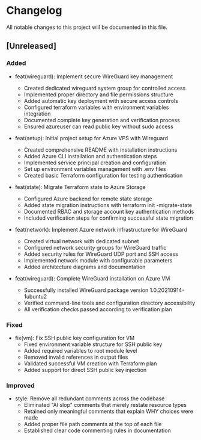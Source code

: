 # Changelog

All notable changes to this project will be documented in this file.

## [Unreleased]

### Added

- feat(wireguard): Implement secure WireGuard key management
  - Created dedicated wireguard system group for controlled access
  - Implemented proper directory and file permissions structure
  - Added automatic key deployment with secure access controls
  - Configured terraform variables with environment variables integration
  - Documented complete key generation and verification process
  - Ensured azureuser can read public key without sudo access

- feat(setup): Initial project setup for Azure VPS with Wireguard
  - Created comprehensive README with installation instructions
  - Added Azure CLI installation and authentication steps
  - Implemented service principal creation and configuration
  - Set up environment variables management with .env files
  - Created basic Terraform configuration for testing authentication

- feat(state): Migrate Terraform state to Azure Storage
  - Configured Azure backend for remote state storage
  - Added state migration instructions with terraform init -migrate-state
  - Documented RBAC and storage account key authentication methods
  - Included verification steps for confirming successful state migration

- feat(network): Implement Azure network infrastructure for WireGuard
  - Created virtual network with dedicated subnet
  - Configured network security groups for WireGuard traffic
  - Added security rules for WireGuard UDP port and SSH access
  - Implemented network module with configurable parameters
  - Added architecture diagrams and documentation

- feat(wireguard): Complete WireGuard installation on Azure VM
  - Successfully installed WireGuard package version 1.0.20210914-1ubuntu2
  - Verified command-line tools and configuration directory accessibility
  - All verification checks passed according to verification plan

### Fixed

- fix(vm): Fix SSH public key configuration for VM
  - Fixed environment variable structure for SSH public key
  - Added required variables to root module level
  - Removed invalid references in output files
  - Validated successful VM creation with Terraform plan
  - Added support for direct SSH public key injection

### Improved

- style: Remove all redundant comments across the codebase
  - Eliminated "AI slop" comments that merely restate resource types
  - Retained only meaningful comments that explain WHY choices were made
  - Added proper file path comments at the top of each file
  - Established clear code commenting rules in documentation
